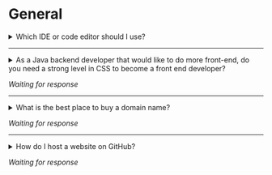  # General

<details>
<summary>Which IDE or code editor should I use?</summary>

[VS Code](https://code.visualstudio.com) is a great choice and provides a lot of web friendly features out of the box, along with many 3rd party extensions to customize it just the way you like.

Some other alternatives are [Atom](https://atom.io), [Sublime Text](https://www.sublimetext.com), [WebStorm](https://www.jetbrains.com/webstorm/).

If you prefer to quickly try a new progrmaming language, you might like this list of [Awesome Online IDEs](https://ide.ceriously.com).

</details>

----

<details>
<summary>As a Java backend developer that would like to do more front-end, do you need a strong level in CSS to become a front end developer?</summary>

If you know the answer to this question, please submit a pull request with the answer.

</details>

_Waiting for response_

----

<details>
<summary>What is the best place to buy a domain name?</summary>

If you know the answer to this question, please submit a pull request with the answer.

</details>

_Waiting for response_

----

<details>
<summary>How do I host a website on GitHub?</summary>

If you know the answer to this question, please submit a pull request with the answer.

</details>

_Waiting for response_
